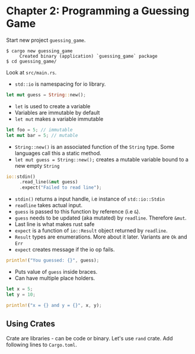 # Chapter 2: Programming a Guessing Game

Start new project `guessing_game`.

```
$ cargo new guessing_game
     Created binary (application) `guessing_game` package
$ cd guessing_game/
```

Look at `src/main.rs`.

* `std::io` is namespacing for io library.

```rust
let mut guess = String::new();
```

* `let` is used to create a variable
* Variables are immutable by default 
* `let mut` makes a variable immutable

```rust
let foo = 5; // immutable
let mut bar = 5; // mutable
```

* `String::new()` is an associated function of the `String` type.
  Some languages call this a static method.
* `let mut guess = String::new();` creates a mutable variable bound to a new empty `String`

```rust
io::stdin()
     .read_line(&mut guess)
     .expect("Failed to read line");
```

* `stdin()` returns a input handle, i.e instance of `std::io::Stdin`
* `readline` takes actual input.
* `guess` is passed to this function by reference (i.e `&`).
* `guess` needs to be updated (aka mutated) by `readline`. Therefore `&mut`.
* Last line is what makes rust safe
* `expect` is a function of `io::Result` object returned by `readline`.
* `Result` types are enumerations. More about it later. Variants are `Ok` and `Err`
* `expect` creates message if the io op fails. 

```rust
println!("You guessed: {}", guess);
```

* Puts value of `guess` inside braces.
* Can have multiple place holders.

```rust
let x = 5;
let y = 10;

println!("x = {} and y = {}", x, y);
```

## Using Crates

Crate are libraries - can be code or binary. Let's use `rand` crate. Add following lines to `Cargo.toml`. 

